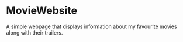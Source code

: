 # MovieWebsite
A simple webpage that displays information about my favourite movies along with their trailers.
